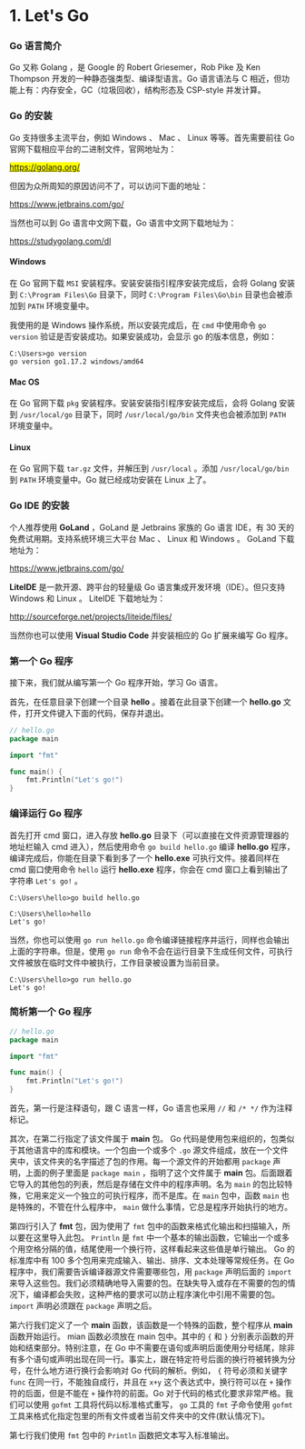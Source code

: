 # 1. Let's Go

### Go 语言简介

Go 又称 Golang ，是 Google 的 Robert Griesemer，Rob Pike 及 Ken Thompson 开发的一种静态强类型、编译型语言。Go 语言语法与 C 相近，但功能上有：内存安全，GC（垃圾回收），结构形态及 CSP-style 并发计算。

### Go 的安装

Go 支持很多主流平台，例如 Windows 、 Mac 、 Linux 等等。首先需要前往 Go 官网下载相应平台的二进制文件，官网地址为：

<mark style="color:blue;">https://golang.org/</mark>

但因为众所周知的原因访问不了，可以访问下面的地址：

https://www.jetbrains.com/go/

当然也可以到 Go 语言中文网下载，Go 语言中文网下载地址为：

https://studygolang.com/dl

#### Windows

在 Go 官网下载 `MSI` 安装程序。安装安装指引程序安装完成后，会将 Golang 安装到 `C:\Program Files\Go` 目录下，同时 `C:\Program Files\Go\bin` 目录也会被添加到 `PATH` 环境变量中。

我使用的是 Windows 操作系统，所以安装完成后，在 `cmd` 中使用命令 `go version` 验证是否安装成功。如果安装成功，会显示 go 的版本信息，例如：

```shell
C:\Users>go version
go version go1.17.2 windows/amd64
```

#### Mac OS

在 Go 官网下载 `pkg` 安装程序。安装安装指引程序安装完成后，会将 Golang 安装到 `/usr/local/go` 目录下，同时 `/usr/local/go/bin` 文件夹也会被添加到 `PATH` 环境变量中。

#### Linux

在 Go 官网下载 `tar.gz` 文件，并解压到 `/usr/local` 。添加 `/usr/local/go/bin` 到 `PATH` 环境变量中。Go 就已经成功安装在 Linux 上了。

### Go IDE 的安装

个人推荐使用 **GoLand** ，GoLand 是 Jetbrains 家族的 Go 语言 IDE，有 30 天的免费试用期。支持系统环境三大平台 Mac 、 Linux 和 Windows 。 GoLand 下载地址为：

https://www.jetbrains.com/go/

**LiteIDE** 是一款开源、跨平台的轻量级 Go 语言集成开发环境（IDE）。但只支持 Windows 和 Linux 。 LiteIDE 下载地址为：

http://sourceforge.net/projects/liteide/files/

当然你也可以使用 **Visual Studio Code** 并安装相应的 Go 扩展来编写 Go 程序。

### 第一个 Go 程序

接下来，我们就从编写第一个 Go 程序开始，学习 Go 语言。

首先，在任意目录下创建一个目录 **hello** 。接着在此目录下创建一个 **hello.go** 文件，打开文件键入下面的代码，保存并退出。

```go
// hello.go
package main

import "fmt"

func main() {
	fmt.Println("Let's go!")
}
```

### 编译运行 Go 程序

首先打开 cmd 窗口，进入存放 **hello.go** 目录下（可以直接在文件资源管理器的地址栏输入 cmd 进入），然后使用命令 `go build hello.go` 编译 **hello.go** 程序，编译完成后，你能在目录下看到多了一个 **hello.exe** 可执行文件。接着同样在 cmd 窗口使用命令 `hello` 运行 **hello.exe** 程序，你会在 cmd 窗口上看到输出了字符串 `Let's go!` 。

```shell
C:\Users\hello>go build hello.go

C:\Users\hello>hello
Let's go!
```

当然，你也可以使用 `go run hello.go` 命令编译链接程序并运行，同样也会输出上面的字符串。但是，使用 `go run` 命令不会在运行目录下生成任何文件，可执行文件被放在临时文件中被执行，工作目录被设置为当前目录。

```shell
C:\Users\hello>go run hello.go
Let's go!
```

### 简析第一个 Go 程序

```go
// hello.go
package main

import "fmt"

func main() {
	fmt.Println("Let's go!")
}
```

首先，第一行是注释语句，跟 C 语言一样，Go 语言也采用 `//` 和 `/* */` 作为注释标记。

其次，在第二行指定了该文件属于 **main** 包。 Go 代码是使用包来组织的，包类似于其他语言中的库和模块。一个包由一个或多个 `.go` 源文件组成，放在一个文件夹中，该文件夹的名字描述了包的作用。每一个源文件的开始都用 `package` 声明，上面的例子里面是 `package main` ，指明了这个文件属于 **main** 包。后面跟着它导入的其他包的列表，然后是存储在文件中的程序声明。名为 `main` 的包比较特殊，它用来定义一个独立的可执行程序，而不是库。在 `main` 包中，函数 `main` 也是特殊的，不管在什么程序中， `main` 做什么事情，它总是程序开始执行的地方。

第四行引入了 **fmt** 包，因为使用了 `fmt` 包中的函数来格式化输出和扫描输入，所以要在这里导入此包。 `Println` 是 `fmt` 中一个基本的输出函数，它输出一个或多个用空格分隔的值，结尾使用一个换行符，这样看起来这些值是单行输出。 Go 的标准库中有 100 多个包用来完成输入、输出、排序、文本处理等常规任务。在 Go 程序中，我们需要告诉编译器源文件需要哪些包，用 `package` 声明后面的 `import` 来导入这些包。我们必须精确地导入需要的包。在缺失导入或存在不需要的包的情况下，编译都会失败，这种严格的要求可以防止程序演化中引用不需要的包。 `import` 声明必须跟在 `package` 声明之后。

第六行我们定义了一个 **main** 函数，该函数是一个特殊的函数，整个程序从 **main** 函数开始运行。 mian 函数必须放在 main 包中。其中的 `{` 和 `}` 分别表示函数的开始和结束部分。特别注意，在 Go 中不需要在语句或声明后面使用分号结尾，除非有多个语句或声明出现在同一行。事实上，跟在特定符号后面的换行符被转换为分号，在什么地方进行换行会影响对 Go 代码的解析。例如， `{` 符号必须和关键字 `func` 在同一行，不能独自成行，并且在 `x+y` 这个表达式中，换行符可以在 `+` 操作符的后面，但是不能在 `+` 操作符的前面。Go 对于代码的格式化要求非常严格。我们可以使用 `gofmt` 工具将代码以标准格式重写， `go` 工具的 `fmt` 子命令使用 `gofmt` 工具来格式化指定包里的所有文件或者当前文件夹中的文件(默认情况下)。

第七行我们使用 `fmt` 包中的 `Println` 函数把文本写入标准输出。
